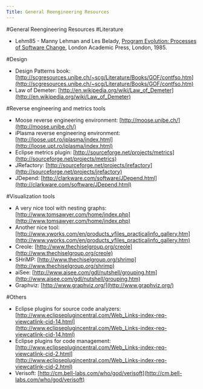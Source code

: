 ```yaml
---
Title: General Reengineering Resources
---
```

#General Reengineering Resources
#Literature

-  Lehm85 - Manny Lehman and Les Belady, [Program Evolution: Processes of Software Change](ftp://ftp.umh.ac.be/pub/ftp_infofs/1985/ProgramEvolution.pdf), London Academic Press, London, 1985.

#Design

-  Design Patterns book: [http://scgresources.unibe.ch/~scg/Literature/Books/GOF/contfso.htm](http://scgresources.unibe.ch/~scg/Literature/Books/GOF/contfso.htm)
-  Law of Demeter: [http://en.wikipedia.org/wiki/Law_of_Demeter](http://en.wikipedia.org/wiki/Law_of_Demeter)

#Reverse engineering and metrics tools

-  Moose reverse engineering environment: [http://moose.unibe.ch/](http://moose.unibe.ch/)
-  iPlasma reverse engineering environment: [http://loose.upt.ro/iplasma/index.html](http://loose.upt.ro/iplasma/index.html)
-  Eclipse metrics plugin: [http://sourceforge.net/projects/metrics](http://sourceforge.net/projects/metrics)
-  JRefactory: [http://sourceforge.net/projects/jrefactory](http://sourceforge.net/projects/jrefactory)
-  JDepend: [http://clarkware.com/software/JDepend.html](http://clarkware.com/software/JDepend.html)

#Visualization tools

-  A very nice tool with nesting graphs: [http://www.tomsawyer.com/home/index.php](http://www.tomsawyer.com/home/index.php)
-  Another nice tool: [http://www.yworks.com/en/products_yfiles_practicalinfo_gallery.htm](http://www.yworks.com/en/products_yfiles_practicalinfo_gallery.htm)
-  Creole: [http://www.thechiselgroup.org/creole](http://www.thechiselgroup.org/creole)
-  SHriMP: [http://www.thechiselgroup.org/shrimp](http://www.thechiselgroup.org/shrimp)
-  aiSee: [http://www.aisee.com/gdl/nutshell/grouping.htm](http://www.aisee.com/gdl/nutshell/grouping.htm)
-  Graphviz: [http://www.graphviz.org/](http://www.graphviz.org/)

#Others

-  Eclipse plugins for source code analyzers: [http://www.eclipseplugincentral.com/Web_Links-index-req-viewcatlink-cid-14.html](http://www.eclipseplugincentral.com/Web_Links-index-req-viewcatlink-cid-14.html)
-  Eclipse plugins for code management: [http://www.eclipseplugincentral.com/Web_Links-index-req-viewcatlink-cid-2.html](http://www.eclipseplugincentral.com/Web_Links-index-req-viewcatlink-cid-2.html)
-  Verisoft: [http://cm.bell-labs.com/who/god/verisoft](http://cm.bell-labs.com/who/god/verisoft)
